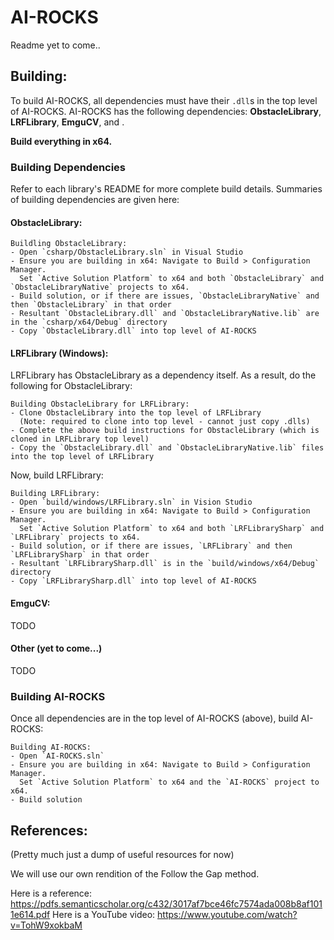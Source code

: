 # AI-ROCKS

Readme yet to come..

## Building:

To build AI-ROCKS, all dependencies must have their `.dll`s in the top level of AI-ROCKS.
AI-ROCKS has the following dependencies: **ObstacleLibrary**, **LRFLibrary**, **EmguCV**, and <other things from Vision>.

**Build everything in x64.**

### Building Dependencies
Refer to each library's README for more complete build details. Summaries of building dependencies are given here:

#### ObstacleLibrary:
```
Buildling ObstacleLibrary:
- Open `csharp/ObstacleLibrary.sln` in Visual Studio
- Ensure you are building in x64: Navigate to Build > Configuration Manager. 
  Set `Active Solution Platform` to x64 and both `ObstacleLibrary` and `ObstacleLibraryNative` projects to x64.
- Build solution, or if there are issues, `ObstacleLibraryNative` and then `ObstacleLibrary` in that order
- Resultant `ObstacleLibrary.dll` and `ObstacleLibraryNative.lib` are in the `csharp/x64/Debug` directory
- Copy `ObstacleLibrary.dll` into top level of AI-ROCKS
```

#### LRFLibrary (Windows):
LRFLibrary has ObstacleLibrary as a dependency itself. As a result, do the following for ObstacleLibrary:
```
Building ObstacleLibrary for LRFLibrary:
- Clone ObstacleLibrary into the top level of LRFLibrary
  (Note: required to clone into top level - cannot just copy .dlls)
- Complete the above build instructions for ObstacleLibrary (which is cloned in LRFLibrary top level)
- Copy the `ObstacleLibrary.dll` and `ObstacleLibraryNative.lib` files into the top level of LRFLibrary
```

Now, build LRFLibrary:
```
Building LRFLibrary:
- Open `build/windows/LRFLibrary.sln` in Vision Studio
- Ensure you are building in x64: Navigate to Build > Configuration Manager.
  Set `Active Solution Platform` to x64 and both `LRFLibrarySharp` and `LRFLibrary` projects to x64.
- Build solution, or if there are issues, `LRFLibrary` and then `LRFLibrarySharp` in that order
- Resultant `LRFLibrarySharp.dll` is in the `build/windows/x64/Debug` directory
- Copy `LRFLibrarySharp.dll` into top level of AI-ROCKS
```

#### EmguCV: <Joe has instructions>
TODO 

#### Other (yet to come...)
TODO

### Building AI-ROCKS
Once all dependencies are in the top level of AI-ROCKS (above), build AI-ROCKS:
```
Building AI-ROCKS:
- Open `AI-ROCKS.sln`
- Ensure you are building in x64: Navigate to Build > Configuration Manager.
  Set `Active Solution Platform` to x64 and the `AI-ROCKS` project to x64.
- Build solution
```

## References:
(Pretty much just a dump of useful resources for now)

We will use our own rendition of the Follow the Gap method.

Here is a reference: https://pdfs.semanticscholar.org/c432/3017af7bce46fc7574ada008b8af1011e614.pdf
Here is a YouTube video: https://www.youtube.com/watch?v=TohW9xokbaM